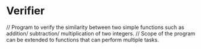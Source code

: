 # Verifier
// Program to verify the similarity between two simple functions such as addition/ subtraction/ multiplication of two integers.
// Scope of the program can be extended to functions that can perform multiple tasks.
